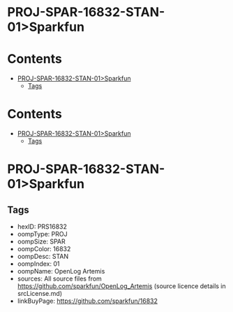 
PROJ-SPAR-16832-STAN-01>Sparkfun
================================

Contents
========

* [PROJ-SPAR-16832-STAN-01>Sparkfun](#proj-spar-16832-stan-01sparkfun)
	* [Tags](#tags)

Contents
========

* [PROJ-SPAR-16832-STAN-01>Sparkfun](#proj-spar-16832-stan-01sparkfun)
	* [Tags](#tags)

# PROJ-SPAR-16832-STAN-01>Sparkfun

## Tags

- hexID: PRS16832
- oompType: PROJ
- oompSize: SPAR
- oompColor: 16832
- oompDesc: STAN
- oompIndex: 01
- oompName: OpenLog Artemis
- sources: All source files from https://github.com/sparkfun/OpenLog_Artemis (source licence details in srcLicense.md)
- linkBuyPage: https://github.com/sparkfun/16832
